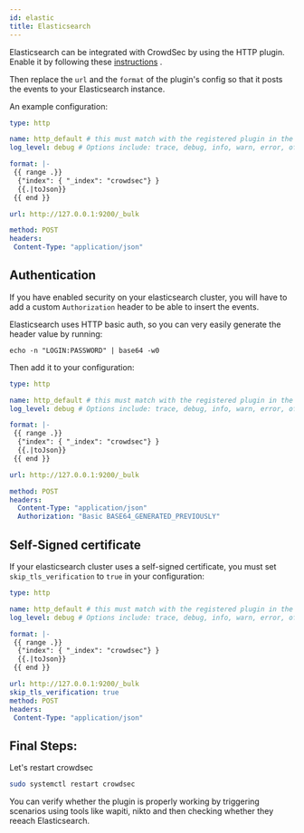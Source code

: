 ```yaml
---
id: elastic
title: Elasticsearch
---
```


Elasticsearch can be integrated with CrowdSec by using the HTTP plugin. Enable it by following these [instructions](/notification_plugins/http.md) . 

Then replace the `url` and the `format` of the plugin's config so that it posts the events to your Elasticsearch instance.

An example configuration:

```yaml
type: http

name: http_default # this must match with the registered plugin in the profile
log_level: debug # Options include: trace, debug, info, warn, error, off

format: |-
 {{ range .}}
  {"index": { "_index": "crowdsec"} }
  {{.|toJson}}
 {{ end }}

url: http://127.0.0.1:9200/_bulk

method: POST
headers:
 Content-Type: "application/json"
```


## Authentication

If you have enabled security on your elasticsearch cluster, you will have to add a custom `Authorization` header to be able to insert the events.

Elasticsearch uses HTTP basic auth, so you can very easily generate the header value by running:
```shell
echo -n "LOGIN:PASSWORD" | base64 -w0
```

Then add it to your configuration:

```yaml
type: http

name: http_default # this must match with the registered plugin in the profile
log_level: debug # Options include: trace, debug, info, warn, error, off

format: |-
 {{ range .}}
  {"index": { "_index": "crowdsec"} }
  {{.|toJson}}
 {{ end }}

url: http://127.0.0.1:9200/_bulk

method: POST
headers:
  Content-Type: "application/json"
  Authorization: "Basic BASE64_GENERATED_PREVIOUSLY"
```


## Self-Signed certificate

If your elasticsearch cluster uses a self-signed certificate, you must set `skip_tls_verification` to `true` in your configuration:
```yaml
type: http

name: http_default # this must match with the registered plugin in the profile
log_level: debug # Options include: trace, debug, info, warn, error, off

format: |-
 {{ range .}}
  {"index": { "_index": "crowdsec"} }
  {{.|toJson}}
 {{ end }}

url: http://127.0.0.1:9200/_bulk
skip_tls_verification: true
method: POST
headers:
 Content-Type: "application/json"

```

## Final Steps:

Let's restart crowdsec

```bash
sudo systemctl restart crowdsec
```

You can verify whether the plugin is properly working by triggering scenarios using tools like wapiti, nikto  and then checking whether they reeach Elasticsearch.